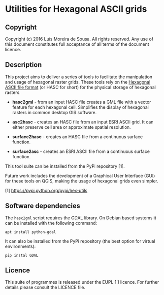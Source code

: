 Utilities for Hexagonal ASCII grids
===============================================================================


Copyright
-------------------------------------------------------------------------------

Copyright (c) 2016 Luís Moreira de Sousa. All rights reserved. 
Any use of this document constitutes full acceptance of all terms of the 
document licence.


Description
-------------------------------------------------------------------------------

This project aims to deliver a series of tools to facilitate the manipulation 
and usage of hexagonal raster grids. These tools rely on the 
[Hexagonal ASCII file format](https://github.com/ldesousa/HexAsciiBNF) 
(or HASC for short) for the physical storage of hexagonal rasters.

 - **hasc2gml** - from an input HASC file creates a GML file with a vector feature for each hexagonal cell. Simplifies the display of hexagonal rasters in common desktop GIS software.
 
 - **asc2hasc** - creates an HASC file from an input ESRI ASCII grid. It can either preserve cell area or approximate spatial resolution.
 
 - **surface2hasc** - creates an HASC file from a continuous surface function.
 
 - **surface2asc** - creates an ESRI ASCII file from a continuous surface function.
 
This tool suite can be installed from the PyPi repository [1].

Future work includes the development of a Graphical User Interface (GUI) for 
these tools on QGIS, making the usage of hexagonal grids even simpler.

[1] https://pypi.python.org/pypi/hex-utils


Software dependencies
-------------------------------------------------------------------------------

The `hasc2gml` script requires the GDAL library. On Debian based systems it can
be installed with the following command:

`apt install python-gdal` 

It can also be installed from the PyPi repository (the best option for virtual 
environments):

`pip instal GDAL`


Licence
-------------------------------------------------------------------------------

This suite of programmes is released under the EUPL 1.1 licence. For further 
details please consult the LICENCE file.
